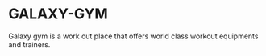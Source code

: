 # GALAXY-GYM
Galaxy gym is a work out place that offers world class workout equipments and trainers.
